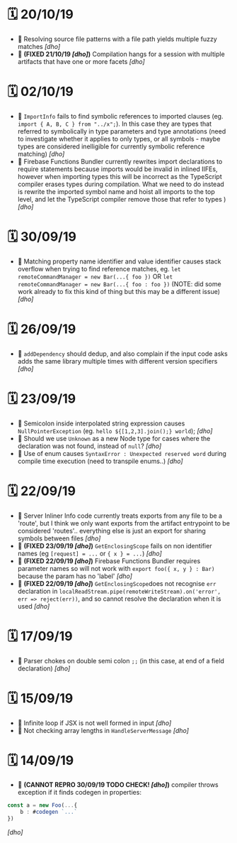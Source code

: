# 🗓 20/10/19
- 🐛 Resolving source file patterns with a file path yields multiple fuzzy matches *[dho]*
- 🐛 **(FIXED 21/10/19  *[dho]*)** Compilation hangs for a session with multiple artifacts that have one or more facets *[dho]*

# 🗓 02/10/19
- 🐛 `ImportInfo` fails to find symbolic references to imported clauses (eg. `import { A, B, C } from "../x";`). In this case they are types that referred to symbolically in type parameters and type annotations (need to investigate whether it applies to only types, or all symbols - maybe types are considered inelligible for currently symbolic reference matching)  *[dho]*
- 🐛 Firebase Functions Bundler currently rewrites import declarations to require statements because imports would be invalid in inlined IIFEs, however when importing types this will be incorrect as the TypeScript compiler erases types during compilation. What we need to do instead is rewrite the imported symbol name and hoist all imports to the top level, and let the TypeScript compiler remove those that refer to types )  *[dho]*

# 🗓 30/09/19
- 🐛 Matching property name identifier and value identifier causes stack overflow when trying to find reference matches, eg. `let remoteCommandManager = new Bar(...{ foo })` OR `let remoteCommandManager = new Bar(...{ foo : foo })` (NOTE: did some work already to fix this kind of thing but this may be a different issue) *[dho]*

# 🗓 26/09/19
- 🐛 `addDependency` should dedup, and also complain if the input code asks adds the same library multiple times with different version specifiers *[dho]*

# 🗓 23/09/19
- 🐛 Semicolon inside interpolated string expression causes `NullPointerException` (eg. `hello ${[1,2,3].join();} world`);  *[dho]*
- 💭 Should we use `Unknown` as a new Node type for cases where the declaration was not found, instead of `null`?  *[dho]*
- 🐛 Use of enum causes `SyntaxError : Unexpected reserved word` during compile time execution (need to transpile enums..) *[dho]*


# 🗓 22/09/19
- 🐛 Server Inliner Info code currently treats exports from any file to be a 'route', but I think we only want exports from the artifact entrypoint to be considered 'routes'.. everything else is just an export for sharing symbols between files  *[dho]*
- 🐛 **(FIXED 23/09/19  *[dho]*)** `GetEnclosingScope` fails on non identifier names (eg `[request] = ...` or `{ x } = ...`)  *[dho]*
- 🐛 **(FIXED 22/09/19  *[dho]*)** Firebase Functions Bundler requires parameter names so will not work with `export foo({ x, y } : Bar)` because the param has no 'label'  *[dho]*
- 🐛 **(FIXED 22/09/19  *[dho]*)** `GetEnclosingScope`does not recognise `err` declaration in `localReadStream.pipe(remoteWriteStream).on('error', err => reject(err))`, and so cannot resolve the declaration when it is used  *[dho]*


# 🗓 17/09/19
- 🐛 Parser chokes on double semi colon `;;` (in this case, at end of a field declaration) *[dho]*


# 🗓 15/09/19
- 🐛 Infinite loop if JSX is not well formed in input *[dho]*
- 🐛 Not checking array lengths in `HandleServerMessage` *[dho]*


# 🗓 14/09/19
- 🐛 **(CANNOT REPRO 30/09/19 TODO CHECK! *[dho]*)**  compiler throws exception if it finds codegen in properties: 
```typescript
const a = new Foo(...{
    b : #codegen `...`
})
```
 *[dho]*
